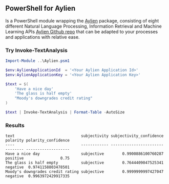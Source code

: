 PowerShell for Aylien
--

Is a PowerShell module wrapping the [Aylien](http://aylien.com/) package, consisting of eight different Natural Language Processing, Information Retrieval and Machine Learning APIs [Aylien Github repo](https://github.com/AYLIEN) that can be adapted to your processes and applications with relative ease.

### Try Invoke-TextAnalysis

```powershell
Import-Module ..\Aylien.psm1

$env:AylienApplicationId  = '<Your Aylien Application Id>'
$env:AylienApplicationKey = '<Your Aylien Application Key>'

$text = $(
    'Have a nice day'
    'The glass is half empty'
    "Moody's downgrades credit rating"
)

$text | Invoke-TextAnalysis | Format-Table -AutoSize
```
### Results
```
text                             subjectivity subjectivity_confidence polarity polarity_confidence
----                             ------------ ----------------------- -------- -------------------
Have a nice day                  subjective        0.9900886100760287 positive                0.75
The glass is half empty          subjective        0.7644409047525341 negative  0.9741158803478501
Moody's downgrades credit rating subjective        0.9999999997427047 negative  0.9963972429917335
```